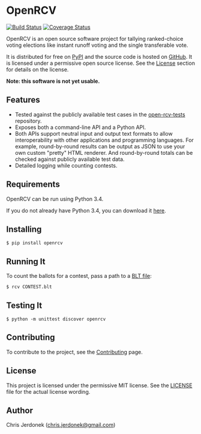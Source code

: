 OpenRCV
=======

[![Build Status](https://travis-ci.org/cjerdonek/open-rcv.svg?branch=master)](https://travis-ci.org/cjerdonek/open-rcv)
[![Coverage Status](https://img.shields.io/coveralls/cjerdonek/open-rcv.svg)](https://coveralls.io/r/cjerdonek/open-rcv?branch=master)

OpenRCV is an open source software project for tallying ranked-choice
voting elections like instant runoff voting and the single transferable vote.

It is distributed for free on [PyPI][openrcv-pypi] and the source code
is hosted on [GitHub][openrcv-github].  It is licensed under a permissive
open source license.  See the [License](#license) section for details
on the license.

**Note: this software is not yet usable.**


Features
--------

* Tested against the publicly available test cases in the
  [open-rcv-tests][open-rcv-tests] repository.
* Exposes both a command-line API and a Python API.
* Both APIs support neutral input and output text formats to allow
  interoperability with other applications and programming languages.
  For example, round-by-round results can be output as JSON to use
  your own custom "pretty" HTML renderer.  And round-by-round totals can
  be checked against publicly available test data.
* Detailed logging while counting contests.


Requirements
------------

OpenRCV can be run using Python 3.4.

If you do not already have Python 3.4, you can download it
[here][python-download].


Installing
----------

    $ pip install openrcv


Running It
----------

To count the ballots for a contest, pass a path to a [BLT file][blt-description]:

    $ rcv CONTEST.blt


Testing It
----------

    $ python -m unittest discover openrcv


Contributing
------------

To contribute to the project, see the [Contributing][openrcv-contribute]
page.


License
-------

This project is licensed under the permissive MIT license.
See the [LICENSE](LICENSE) file for the actual license wording.


Author
------

Chris Jerdonek (<chris.jerdonek@gmail.com>)


[blt-description]: https://code.google.com/p/droop/wiki/BltFileFormat
[openrcv-contribute]: docs/contributing.md
[openrcv-github]: https://github.com/cjerdonek/open-rcv
[openrcv-pypi]: https://pypi.python.org/pypi/OpenRCV
[open-rcv-tests]: https://github.com/cjerdonek/open-rcv-tests
[python-download]: https://www.python.org/downloads/
